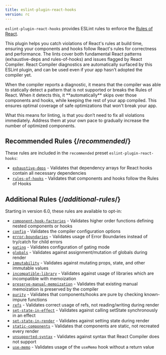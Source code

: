 ```yaml
---
title: eslint-plugin-react-hooks
version: rc
---
```


<Intro>

`eslint-plugin-react-hooks` provides ESLint rules to enforce the [Rules of React](/reference/rules).

</Intro>

This plugin helps you catch violations of React's rules at build time, ensuring your components and hooks follow React's rules for correctness and performance. The lints cover both fundamental React patterns (exhaustive-deps and rules-of-hooks) and issues flagged by React Compiler. React Compiler diagnostics are automatically surfaced by this ESLint plugin, and can be used even if your app hasn't adopted the compiler yet.

<Note>
When the compiler reports a diagnostic, it means that the compiler was able to statically detect a pattern that is not supported or breaks the Rules of React. When it detects this, it **automatically** skips over those components and hooks, while keeping the rest of your app compiled. This ensures optimal coverage of safe optimizations that won't break your app.

What this means for linting, is that you don’t need to fix all violations immediately. Address them at your own pace to gradually increase the number of optimized components.
</Note>

## Recommended Rules {/*recommended*/}

These rules are included in the `recommended` preset `eslint-plugin-react-hooks`:

* [`exhaustive-deps`](/reference/eslint-plugin-react-hooks/lints/exhaustive-deps) - Validates that dependency arrays for React hooks contain all necessary dependencies
* [`rules-of-hooks`](/reference/eslint-plugin-react-hooks/lints/rules-of-hooks) - Validates that components and hooks follow the Rules of Hooks

## Additional Rules {/*additional-rules*/}

Starting in version 6.0, these rules are available to opt-in:

* [`component-hook-factories`](/reference/eslint-plugin-react-hooks/lints/component-hook-factories) - Validates higher order functions defining nested components or hooks
* [`config`](/reference/eslint-plugin-react-hooks/lints/config) - Validates the compiler configuration options
* [`error-boundaries`](/reference/eslint-plugin-react-hooks/lints/error-boundaries) - Validates usage of Error Boundaries instead of try/catch for child errors
* [`gating`](/reference/eslint-plugin-react-hooks/lints/gating) - Validates configuration of gating mode
* [`globals`](/reference/eslint-plugin-react-hooks/lints/globals) - Validates against assignment/mutation of globals during render
* [`immutability`](/reference/eslint-plugin-react-hooks/lints/immutability) - Validates against mutating props, state, and other immutable values
* [`incompatible-library`](/reference/eslint-plugin-react-hooks/lints/incompatible-library) - Validates against usage of libraries which are incompatible with memoization
* [`preserve-manual-memoization`](/reference/eslint-plugin-react-hooks/lints/preserve-manual-memoization) - Validates that existing manual memoization is preserved by the compiler
* [`purity`](/reference/eslint-plugin-react-hooks/lints/purity) - Validates that components/hooks are pure by checking known-impure functions
* [`refs`](/reference/eslint-plugin-react-hooks/lints/refs) - Validates correct usage of refs, not reading/writing during render
* [`set-state-in-effect`](/reference/eslint-plugin-react-hooks/lints/set-state-in-effect) - Validates against calling setState synchronously in an effect
* [`set-state-in-render`](/reference/eslint-plugin-react-hooks/lints/set-state-in-render) - Validates against setting state during render
* [`static-components`](/reference/eslint-plugin-react-hooks/lints/static-components) - Validates that components are static, not recreated every render
* [`unsupported-syntax`](/reference/eslint-plugin-react-hooks/lints/unsupported-syntax) - Validates against syntax that React Compiler does not support
* [`use-memo`](/reference/eslint-plugin-react-hooks/lints/use-memo) - Validates usage of the `useMemo` hook without a return value